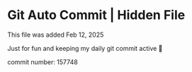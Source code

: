 # Git Auto Commit | Hidden File

This file was added Feb 12, 2025

Just for fun and keeping my daily git commit active 🤪

commit number: 157748
